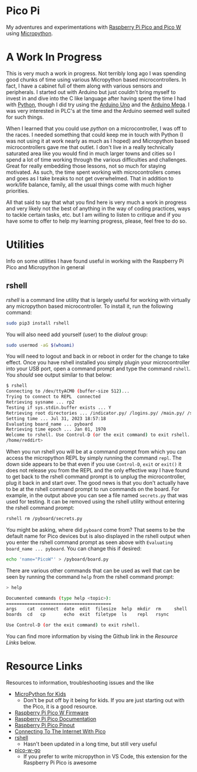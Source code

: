 # Pico Pi

My adventures and experimentations with [Raspberry Pi Pico and Pico W](https://www.raspberrypi.com/products/raspberry-pi-pico/) using [Micropython](https://micropython.org/).

# A Work In Progress

This is very much a work in progress.  Not terribly long ago I was spending good chunks of time using various Micropython based microcontrollers.  In fact, I have a cabinet full of them along with various sensors and peripherals.  I started out with Arduino but just couldn't bring myself to invest in and dive into the C like language after having spent the time I had with [Python](https://www.python.org/), though I did try using the [Arduino Uno](https://store-usa.arduino.cc/products/arduino-uno-rev3?selectedStore=us) and the [Arduino Mega](https://store-usa.arduino.cc/products/arduino-mega-2560-rev3?selectedStore=us).  I was very interested in PLC's at the time and the Arduino seemed well suited for such things.

When I learned that you could use _python_ on a microcontroller, I was off to the races.  I needed something that could keep me in touch with Python (I was not using it at work nearly as much as I hoped) and Micropython based microcontrollers gave me that outlet.  I don't live in a really technically saturated area like you would find in much larger towns and cities so I spend a lot of time working through the various difficulties and challenges.  Great for really embedding those lessons, not so much for staying motivated.  As such, the time spent working with microcontrollers comes and goes as I take breaks to not get overwhelmed.  That in addition to work/life balance, family, all the usual things come with much higher priorities.

All that said to say that what you find here is very much a work in progress and very likely not the best of anything in the way of coding practices, ways to tackle certain tasks, etc. but I am willing to listen to critique and if you have some to offer to help my learning progress, please, feel free to do so.

# Utilities

Info on some utilities I have found useful in working with the Raspberry Pi Pico and Micropython in general

## rshell

_rshell_ is a command line utility that is largely useful for working with virtually any micropython based microcontroller.  To install it, run the following command:

```bash
sudo pip3 install rshell
```

You will also need add yourself (user) to the _dialout_ group:

```bash
sudo usermod -aG $(whoami)
```

You will need to logout and back in or reboot in order for the change to take effect.  Once you have rshell installed you simply plugin your microcontroller into your USB port, open a command prompt and type the command `rshell`.  You _should_ see output similar to that below:

```bash
$ rshell
Connecting to /dev/ttyACM0 (buffer-size 512)...
Trying to connect to REPL  connected
Retrieving sysname ... rp2
Testing if sys.stdin.buffer exists ... Y
Retrieving root directories ... /indicator.py/ /logins.py/ /main.py/ /secrets.py/ /wlan_connect.py/
Setting time ... Jul 31, 2023 18:57:18
Evaluating board_name ... pyboard
Retrieving time epoch ... Jan 01, 1970
Welcome to rshell. Use Control-D (or the exit command) to exit rshell.
/home/reddirt>
```

When you run rshell you will be at a command prompt from which you can access the micropython REPL by simply running the command `repl`.  The down side appears to be that even if you use `Control-D`, `exit` or `exit()` it does not release you from the REPL and the only effective way I have found to get back to the rshell command prompt is to unplug the microcontroller, plug it back in and start over.  The good news is that you don't actually have to be at the rshell command prompt to run commands on the board.  For example, in the output above you can see a file named `secrets.py` that was used for testing.  It can be removed using the rshell utility without entering the rshell command prompt:

```bash
rshell rm /pyboard/secrets.py
```

You might be asking, where did `pyboard` come from?  That seems to be the default name for Pico devices but is also displayed in the rshell output when you enter the rshell command prompt as seen above with `Evaluating board_name ... pyboard`.  You can change this if desired:

```bash
echo 'name="PicoW"' > /pyboard/board.py
```

There are various other commands that can be used as well that can be seen by running the command `help` from the rshell command prompt:

```bash
> help

Documented commands (type help <topic>):
========================================
args    cat  connect  date  edit  filesize  help  mkdir  rm     shell
boards  cd   cp       echo  exit  filetype  ls    repl   rsync

Use Control-D (or the exit command) to exit rshell.
```

You can find more information by vising the Github link in the _Resource Links_ below.


# Resource Links

Resources to information, troubleshooting issues and the like

- [MicroPython for Kids](https://www.coderdojotc.org/micropython/)
  - Don't be put off by it being for kids.  If you are just starting out with the Pico, it is a good resource.
- [Raspberry Pi Pico W Firmware](https://micropython.org/download/rp2-pico-w/)
- [Raspberry Pi Pico Documentation](https://www.raspberrypi.com/documentation/microcontrollers/raspberry-pi-pico.html)
- [Raspberry Pi Pico Pinout](https://datasheets.raspberrypi.com/picow/PicoW-A4-Pinout.pdf)
- [Connecting To The Internet With Pico](https://datasheets.raspberrypi.com/picow/connecting-to-the-internet-with-pico-w.pdf)
- [rshell](https://github.com/dhylands/rshell)
  - Hasn't been updated in a long time, but still very useful
- [pico-w-go](https://github.com/paulober/Pico-W-Go)
  - If you prefer to write micropython in VS Code, this extension for the Raspberry Pi Pico is awesome
